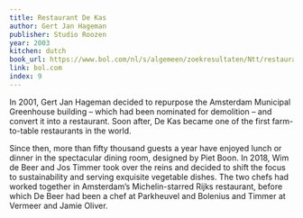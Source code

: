 ```yaml
---
title: Restaurant De Kas
author: Gert Jan Hageman
publisher: Studio Roozen
year: 2003
kitchen: dutch
book_url: https://www.bol.com/nl/s/algemeen/zoekresultaten/Ntt/restaurant%2Bde%2Bkas/N/0/Nty/1/search/true/searchType/qck/defaultSearchContext/media_all/sc/media_all/index.html
link: bol.com
index: 9
---
```


In 2001, Gert Jan Hageman decided to repurpose the Amsterdam Municipal Greenhouse building – which had been nominated for demolition – and convert it into a restaurant. Soon after, De Kas became one of the first farm-to-table restaurants in the world.

Since then, more than fifty thousand guests a year have enjoyed lunch or dinner in the spectacular dining room, designed by Piet Boon. In 2018, Wim de Beer and Jos Timmer took over the reins and decided to shift the focus to sustainability and serving exquisite vegetable dishes. The two chefs had worked together in Amsterdam’s Michelin-starred Rijks restaurant, before which De Beer had been a chef at Parkheuvel and Bolenius and Timmer at Vermeer and Jamie Oliver.